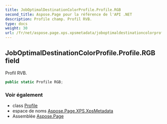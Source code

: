 ```yaml
---
title: JobOptimalDestinationColorProfile.Profile.RGB
second_title: Aspose.Page pour la référence de l'API .NET
description: Profile champ. Profil RVB.
type: docs
weight: 30
url: /fr/net/aspose.page.xps.xpsmetadata/joboptimaldestinationcolorprofile.profile/rgb/
---
```

## JobOptimalDestinationColorProfile.Profile.RGB field

Profil RVB.

```csharp
public static Profile RGB;
```

### Voir également

* class [Profile](../)
* espace de noms [Aspose.Page.XPS.XpsMetadata](../../joboptimaldestinationcolorprofile.profile/)
* Assemblée [Aspose.Page](../../../)


